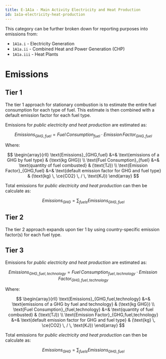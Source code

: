 ```yaml
---
title: E-1A1a - Main Activity Electricity and Heat Production
id: 1a1a-electricity-heat-production
---
```


This category can be further broken down for reporting purposes into emissions from:

- `1A1a.i` - Electricity Generation
- `1A1a.ii` - Combined Heat and Power Generation (CHP)
- `1A1a.iii` - Heat Plants


# Emissions

## Tier 1

The tier 1 approach for stationary combustion is to estimate the entire fuel consumption for each type of fuel. This estimate is then combined with a default emission factor for each fuel type.


Emissions for _public electricity and heat production_ are estimated as:

$$Emissions_{GHG,fuel} = Fuel \, Consumption_{fuel} \cdot  Emission \, Factor_{GHG,fuel}$$

Where:

$$
\begin{array}{rll}
\text{Emissions}_{GHG,fuel} &=& \text{emissions of a GHG by fuel type} & (\text{kg GHG}) \\
\text{Fuel Consumption}_{fuel} &=& \text{quantity of fuel combusted} & (\text{TJ}) \\
\text{Emission Factor}_{GHG,fuel} &=& \text{default emission factor for GHG and fuel type}  & (\text{kg} \, \ce{CO2} \, / \, \text{KJ})
\end{array}
$$

Total emissions for _public electricity and heat production_ can then be calculate as:

$$
Emissions_{GHG} = \sum_{fuels} Emissions_{GHG,fuel}
$$


## Tier 2

The tier 2 approach expands upon tier 1 by using country-specific emission factor(s) for each fuel type.



## Tier 3




Emissions for _public electricity and heat production_ are estimated as:

$$Emissions_{GHG,fuel,technology} = Fuel \, Consumption_{fuel,technology} \cdot  Emission \, Factor_{GHG,fuel,technology}$$

Where:

$$
\begin{array}{rll}
\text{Emissions}_{GHG,fuel,technology} &=& \text{emissions of a GHG by fuel and technology} & (\text{kg GHG}) \\
\text{Fuel Consumption}_{fuel,technology} &=& \text{quantity of fuel combusted} & (\text{TJ}) \\
\text{Emission Factor}_{GHG,fuel,technology} &=& \text{default emission factor for GHG and fuel type}  & (\text{kg} \, \ce{CO2} \, / \, \text{KJ})
\end{array}
$$

Total emissions for _public electricity and heat production_ can then be calculate as:

$$
Emissions_{GHG} = \sum_{fuels} Emissions_{GHG,fuel}
$$








